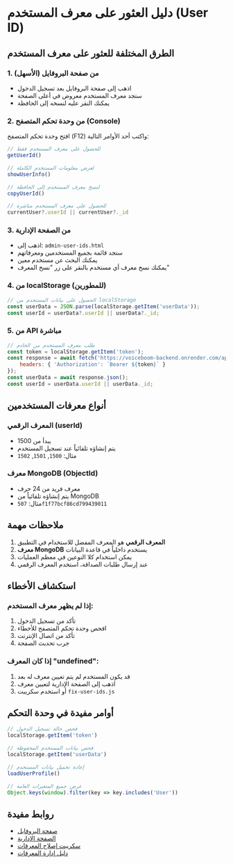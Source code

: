 # دليل العثور على معرف المستخدم (User ID)

## الطرق المختلفة للعثور على معرف المستخدم

### 1. **من صفحة البروفايل (الأسهل)**
- اذهب إلى صفحة البروفايل بعد تسجيل الدخول
- ستجد معرف المستخدم معروض في أعلى الصفحة
- يمكنك النقر عليه لنسخه إلى الحافظة

### 2. **من وحدة تحكم المتصفح (Console)**
افتح وحدة تحكم المتصفح (F12) واكتب أحد الأوامر التالية:

```javascript
// للحصول على معرف المستخدم فقط
getUserId()

// لعرض معلومات المستخدم الكاملة
showUserInfo()

// لنسخ معرف المستخدم إلى الحافظة
copyUserId()

// للحصول على معرف المستخدم مباشرة
currentUser?.userId || currentUser?._id
```

### 3. **من الصفحة الإدارية**
- اذهب إلى: `admin-user-ids.html`
- ستجد قائمة بجميع المستخدمين ومعرفاتهم
- يمكنك البحث عن مستخدم معين
- يمكنك نسخ معرف أي مستخدم بالنقر على زر "نسخ المعرف"

### 4. **من localStorage (للمطورين)**
```javascript
// الحصول على بيانات المستخدم من localStorage
const userData = JSON.parse(localStorage.getItem('userData'));
const userId = userData?.userId || userData?._id;
```

### 5. **من API مباشرة**
```javascript
// طلب معرف المستخدم من الخادم
const token = localStorage.getItem('token');
const response = await fetch('https://voiceboom-backend.onrender.com/api/users/me', {
    headers: { 'Authorization': `Bearer ${token}` }
});
const userData = await response.json();
const userId = userData.userId || userData._id;
```

## أنواع معرفات المستخدمين

### المعرف الرقمي (userId)
- يبدأ من 1500
- يتم إنشاؤه تلقائياً عند تسجيل المستخدم
- مثال: `1500`, `1501`, `1502`

### معرف MongoDB (ObjectId)
- معرف فريد من 24 حرف
- يتم إنشاؤه تلقائياً من MongoDB
- مثال: `507f1f77bcf86cd799439011`

## ملاحظات مهمة

1. **المعرف الرقمي** هو المعرف المفضل للاستخدام في التطبيق
2. **معرف MongoDB** يستخدم داخلياً في قاعدة البيانات
3. يمكن استخدام كلا النوعين في معظم العمليات
4. عند إرسال طلبات الصداقة، استخدم المعرف الرقمي

## استكشاف الأخطاء

### إذا لم يظهر معرف المستخدم:
1. تأكد من تسجيل الدخول
2. افحص وحدة تحكم المتصفح للأخطاء
3. تأكد من اتصال الإنترنت
4. جرب تحديث الصفحة

### إذا كان المعرف "undefined":
1. قد يكون المستخدم لم يتم تعيين معرف له بعد
2. اذهب إلى الصفحة الإدارية لتعيين معرف
3. أو استخدم سكريبت `fix-user-ids.js`

## أوامر مفيدة في وحدة التحكم

```javascript
// فحص حالة تسجيل الدخول
localStorage.getItem('token')

// فحص بيانات المستخدم المحفوظة
localStorage.getItem('userData')

// إعادة تحميل بيانات المستخدم
loadUserProfile()

// عرض جميع المتغيرات العامة
Object.keys(window).filter(key => key.includes('User'))
```

## روابط مفيدة

- [صفحة البروفايل](./frontend/profile.html)
- [الصفحة الإدارية](./frontend/admin-user-ids.html)
- [سكريبت إصلاح المعرفات](./api/fix-user-ids.js)
- [دليل إدارة المعرفات](./ADMIN_USER_ID_MANAGEMENT.md) 